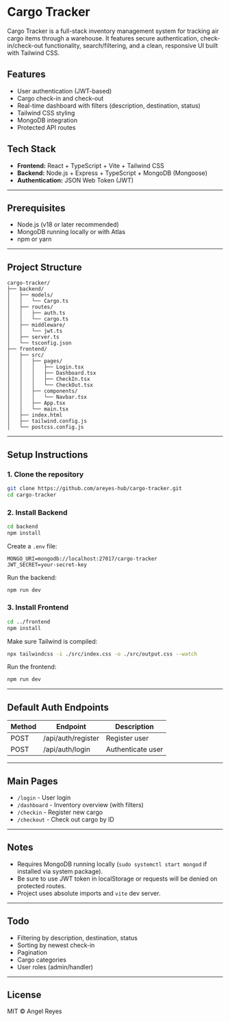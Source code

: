 # Cargo Tracker

Cargo Tracker is a full-stack inventory management system for tracking air cargo items through a warehouse. It features secure authentication, check-in/check-out functionality, search/filtering, and a clean, responsive UI built with Tailwind CSS.

## Features

- User authentication (JWT-based)
- Cargo check-in and check-out
- Real-time dashboard with filters (description, destination, status)
- Tailwind CSS styling
- MongoDB integration
- Protected API routes

## Tech Stack

- **Frontend:** React + TypeScript + Vite + Tailwind CSS
- **Backend:** Node.js + Express + TypeScript + MongoDB (Mongoose)
- **Authentication:** JSON Web Token (JWT)

---

## Prerequisites

- Node.js (v18 or later recommended)
- MongoDB running locally or with Atlas
- npm or yarn

---

## Project Structure

```
cargo-tracker/
├── backend/
│   ├── models/
│   │   └── Cargo.ts
│   ├── routes/
│   │   ├── auth.ts
│   │   └── cargo.ts
│   ├── middleware/
│   │   └── jwt.ts
│   ├── server.ts
│   └── tsconfig.json
├── frontend/
│   ├── src/
│   │   ├── pages/
│   │   │   ├── Login.tsx
│   │   │   ├── Dashboard.tsx
│   │   │   ├── CheckIn.tsx
│   │   │   └── CheckOut.tsx
│   │   ├── components/
│   │   │   └── Navbar.tsx
│   │   ├── App.tsx
│   │   └── main.tsx
│   ├── index.html
│   ├── tailwind.config.js
│   └── postcss.config.js
```

---

## Setup Instructions

### 1. Clone the repository

```bash
git clone https://github.com/areyes-hub/cargo-tracker.git
cd cargo-tracker
```

### 2. Install Backend

```bash
cd backend
npm install
```

Create a `.env` file:

```env
MONGO_URI=mongodb://localhost:27017/cargo-tracker
JWT_SECRET=your-secret-key
```

Run the backend:

```bash
npm run dev
```

### 3. Install Frontend

```bash
cd ../frontend
npm install
```

Make sure Tailwind is compiled:

```bash
npx tailwindcss -i ./src/index.css -o ./src/output.css --watch
```

Run the frontend:

```bash
npm run dev
```

---

## Default Auth Endpoints

| Method | Endpoint           | Description         |
|--------|--------------------|---------------------|
| POST   | /api/auth/register | Register user       |
| POST   | /api/auth/login    | Authenticate user   |

---

## Main Pages

- `/login` - User login
- `/dashboard` - Inventory overview (with filters)
- `/checkin` - Register new cargo
- `/checkout` - Check out cargo by ID

---

## Notes

- Requires MongoDB running locally (`sudo systemctl start mongod` if installed via system package).
- Be sure to use JWT token in localStorage or requests will be denied on protected routes.
- Project uses absolute imports and `vite` dev server.

---

## Todo

- Filtering by description, destination, status
- Sorting by newest check-in
- Pagination
- Cargo categories
- User roles (admin/handler)

---

## License

MIT © Angel Reyes
